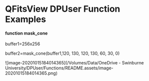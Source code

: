 # QFitsView DPUser Function Examples

#### function mask_cone

buffer1=256x256

buffer2=mask_cone(buffer1,120, 130, 120, 130, 60, 30, 0)

![image-20201015184014365](/Volumes/Data/OneDrive - Swinburne University/DPUser/Functions/README.assets/image-20201015184014365.png)

